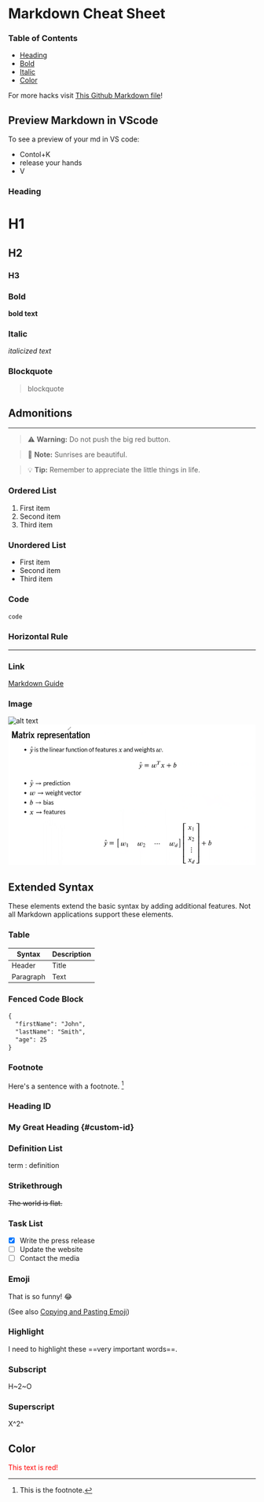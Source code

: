 # Markdown Cheat Sheet

### Table of Contents

- [Heading](#heading)
- [Bold](#bold)
- [Italic](#italic)
- [Color](#color)

For more hacks visit [This Github Markdown file](https://github.com/mattcone/markdown-guide/blob/master/hacks.md)!

## Preview Markdown in VScode
To see a preview of your md in VS code: 
- Contol+K
- release your hands
- V


### Heading

# H1
## H2
### H3

### Bold

**bold text**

### Italic

*italicized text*

### Blockquote

> blockquote



## Admonitions
------


> :warning: **Warning:** Do not push the big red button.

> :memo: **Note:** Sunrises are beautiful.

> :bulb: **Tip:** Remember to appreciate the little things in life.

### Ordered List

1. First item
2. Second item
3. Third item

### Unordered List

- First item
- Second item
- Third item

### Code

`code`

### Horizontal Rule

---

### Link

[Markdown Guide](https://www.markdownguide.org)

### Image

![alt text](https://www.markdownguide.org/assets/images/tux.png)
![matrix representation](../data/matrix-representation.png "matrix representation in multi linear regression")

## Extended Syntax

These elements extend the basic syntax by adding additional features. Not all Markdown applications support these elements.

### Table

| Syntax | Description |
| ----------- | ----------- |
| Header | Title |
| Paragraph | Text |

### Fenced Code Block

```
{
  "firstName": "John",
  "lastName": "Smith",
  "age": 25
}
```

### Footnote

Here's a sentence with a footnote. [^1]

[^1]: This is the footnote.

### Heading ID

### My Great Heading {#custom-id}

### Definition List

term
: definition

### Strikethrough

~~The world is flat.~~

### Task List

- [x] Write the press release
- [ ] Update the website
- [ ] Contact the media

### Emoji

That is so funny! :joy:

(See also [Copying and Pasting Emoji](https://www.markdownguide.org/extended-syntax/#copying-and-pasting-emoji))

### Highlight

I need to highlight these ==very important words==.

### Subscript

H~2~O

### Superscript

X^2^

## Color
<font color="red">This text is red!</font>